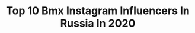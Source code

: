 ---
title: Top 10 Bmx Instagram Influencers In Russia In 2020
description: >-
  Find top bmx Instagram influencers in Russia in 2020. Most popular hashtags: #bmx #bmxlife #ridebmx #bmxrussia.
platform: Instagram
profiles:
  - username: "olya_bmx"
    fullname: >-
      Olga Farfutdinova 🇷🇺
    location: "Russia"
    followers: 42156
    engagement: 968
    commentsToLikes: 0.009326
    avatar: "https://scontent-lht6-1.cdninstagram.com/v/t51.2885-19/s320x320/75360982_441843159848758_6809218456471207936_n.jpg?_nc_ht=scontent-lht6-1.cdninstagram.com&_nc_ohc=LNfVjaubsD4AX_W4wwj&oh=1b101478f182d57e639ae7ad68bb5e45&oe=5EBCE867"
    verified: false
    hashtags: "#tbt, #bmx4life, #bmxstreet, #bmxforlife"
  - username: "a.terebova"
    fullname: >-
      Anastasiia😼
    location: "Russia"
    followers: 4210
    engagement: 3580
    commentsToLikes: 0.024208
    avatar: "https://scontent-nrt1-1.cdninstagram.com/v/t51.2885-19/s320x320/81403447_2569797479968718_8084827741997760512_n.jpg?_nc_ht=scontent-nrt1-1.cdninstagram.com&_nc_ohc=0VZiL42H_o4AX_N2aGJ&oh=72da69542e15eb3446652aeed048df0b&oe=5EB38D61"
    verified: false
    hashtags: "#staysafe, #gainprotection, #dreambig, #backflip"
  - username: "kruglovak"
    fullname: >-
      Katya Kruglova
    location: "Russia"
    followers: 5556
    engagement: 1045
    commentsToLikes: 0.020263
    avatar: "https://scontent-lhr8-1.cdninstagram.com/v/t51.2885-19/s320x320/73480745_2495521730660835_3927814920099332096_n.jpg?_nc_ht=scontent-lhr8-1.cdninstagram.com&_nc_ohc=WOkMo5CO2-4AX9HsyOE&oh=f5069ac937fbda58441a78f1200fd120&oe=5EBABC6D"
    verified: false
    hashtags: "#thebloombmx, #ymkashix, #bmxgirl, #flatland"
  - username: "tigripoops"
    fullname: >-
      🐯𝐓𝐈𝐆𝐄𝐑🐾
    location: "Russia"
    followers: 8419
    engagement: 5700
    commentsToLikes: 0.043250
    avatar: "https://scontent-amt2-1.cdninstagram.com/v/t51.2885-19/s320x320/79859088_2522060271449442_8595181633286438912_n.jpg?_nc_ht=scontent-amt2-1.cdninstagram.com&_nc_ohc=wN3mmc3haiQAX8XgIE6&oh=a1d67dcf09085a13d18e8773cf9231ba&oe=5EBA70E0"
    verified: false
    hashtags: ""
  - username: "pashazhuravlev_bmx"
    fullname: >-
      ✌️Pavel Zhuravlev✌️
    location: "Russia"
    followers: 4368
    engagement: 2316
    commentsToLikes: 0.077638
    avatar: "https://scontent-gmp1-1.cdninstagram.com/v/t51.2885-19/s320x320/80903424_170810624287483_1043820938627383296_n.jpg?_nc_ht=scontent-gmp1-1.cdninstagram.com&_nc_ohc=NsGnzzInZu0AX_mMx4j&oh=d41e28b39e053aea87226ea95d5b42ad&oe=5EB6B13F"
    verified: false
    hashtags: "#crashchallenge, #bmx, #bmxrussia"
  - username: "yaroslava.89"
    fullname: >-
      Yaroslava Bondarenko
    location: "Russia"
    followers: 20646
    engagement: 500
    commentsToLikes: 0.010482
    avatar: "https://scontent-lhr8-1.cdninstagram.com/v/t51.2885-19/s320x320/75412627_2141577649279214_4408088587023679488_n.jpg?_nc_ht=scontent-lhr8-1.cdninstagram.com&_nc_ohc=kAj2XF9d0ZwAX8MpLXh&oh=fe5aed63f8dd8a11f06b7bde2e786586&oe=5EB9929E"
    verified: false
    hashtags: "#bmxsx, #bmxlife, #cycling, #olympictestevent"
  - username: "maltsevstrs"
    fullname: >-
      Алексей Мальцев
    location: "Russia"
    followers: 9666
    engagement: 721
    commentsToLikes: 0.096151
    avatar: "https://scontent-lhr8-1.cdninstagram.com/v/t51.2885-19/s320x320/20986744_1261623257280728_8623327215402090496_a.jpg?_nc_ht=scontent-lhr8-1.cdninstagram.com&_nc_ohc=wA0OlUx_oP4AX8u3vVq&oh=33dad9276e99fc86f2ebc50800279ad2&oe=5EB98458"
    verified: false
    hashtags: "#lincoln, #whitenightfooty, #oldschool, #bmx"
  - username: "arseny_slyshkin"
    fullname: >-
      Up Next Season
    location: "Russia"
    followers: 7027
    engagement: 2578
    commentsToLikes: 0.025247
    avatar: "https://scontent-lht6-1.cdninstagram.com/v/t51.2885-19/s320x320/87596830_1665554926920103_7548304799658147840_n.jpg?_nc_ht=scontent-lht6-1.cdninstagram.com&_nc_ohc=amfhZwsj5E4AX9c06AJ&oh=5c44fc9ce5e1284e3c3388310b2a654d&oe=5EBB2632"
    verified: false
    hashtags: "#bmxlife, #bmx4life, #bmxpark, #bmxfamily"
  - username: "prtppv_kirill"
    fullname: >-
      Кирилл Протопопов ⛩
    location: "Russia"
    followers: 5679
    engagement: 3076
    commentsToLikes: 0.027418
    avatar: "https://scontent-ams4-1.cdninstagram.com/v/t51.2885-19/s320x320/51376773_409305496486040_6237542727232258048_n.jpg?_nc_ht=scontent-ams4-1.cdninstagram.com&_nc_ohc=M7rhaPOZdAcAX8iKHgl&oh=39056027096cc5303929ed6591fbb7d9&oe=5EBBCFF2"
    verified: false
    hashtags: "#jibs, #bmxride, #4life, #bmxforever"
  - username: "romashalimov"
    fullname: >-
      Roma Shalimov
    location: "Russia"
    followers: 47541
    engagement: 824
    commentsToLikes: 0.012689
    avatar: "https://scontent-lhr8-1.cdninstagram.com/v/t51.2885-19/s150x150/61952800_1178328829015435_6018241508119937024_n.jpg?_nc_ht=scontent-lhr8-1.cdninstagram.com&_nc_ohc=1XO4ZFRhU0wAX-GDzoB&oh=fe778436f1c7b8f6b5320fbe02e06708&oe=5EBC5D9C"
    verified: false
    hashtags: "#carporn, #snowfall, #crazy, #workout"
---